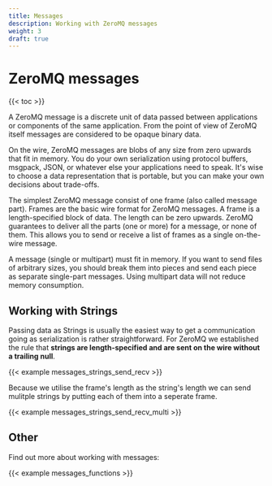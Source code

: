 ```yaml
---
title: Messages
description: Working with ZeroMQ messages
weight: 3
draft: true
---
```


# ZeroMQ messages

{{< toc >}}

A ZeroMQ message is a discrete unit of data passed between applications or
components of the same application. From the point of view of ZeroMQ itself
messages are considered to be opaque binary data.

On the wire, ZeroMQ messages are blobs of any size from zero
upwards that fit in memory. You do your own serialization using protocol
buffers, msgpack, JSON, or whatever else your applications need to speak. It's
wise to choose a data representation that is portable, but you can make your own
decisions about trade-offs.

The simplest ZeroMQ message consist of one frame (also called message part).
Frames are the basic wire format for ZeroMQ messages. A frame is a
length-specified block of data. The length can be zero upwards. ZeroMQ
guarantees to deliver all the parts (one or more) for a message, or none of
them. This allows you to send or receive a list of frames as a single
on-the-wire message.

A message (single or multipart) must fit in memory. If you want to send files of
arbitrary sizes, you should break them into pieces and send each piece as
separate single-part messages. Using multipart data will not reduce memory
consumption.

## Working with Strings

Passing data as Strings is usually the easiest way to get a communication going
as serialization is rather straightforward. For ZeroMQ we established the rule
that **strings are length-specified and are sent on the wire without a trailing
null**.

{{< example messages_strings_send_recv >}}

Because we utilise the frame's length as the string's length we can send
mulitple strings by putting each of them into a seperate frame.

{{< example messages_strings_send_recv_multi >}}

## Other

Find out more about working with messages:

{{< example messages_functions >}}
